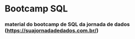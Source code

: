 # Bootcamp SQL

### material do bootcamp de SQL da jornada de dados (https://suajornadadedados.com.br/)